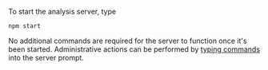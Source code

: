 To start the analysis server, type

```
npm start
```
No additional commands are required for the server to function once it's been started. Administrative actions can be performed by [typing commands](./Analysis-server-commands) into the server prompt.